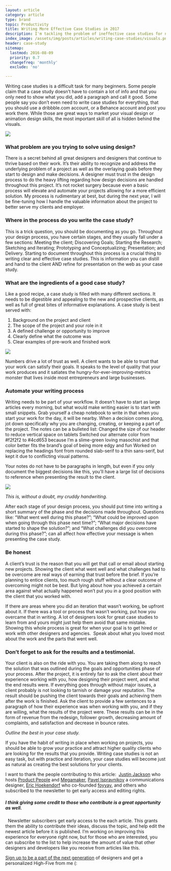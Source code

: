 ```yaml
---
layout: article
category: article
type: brand
topic: Productivity
title: Writing More Effective Case Studies in 2017
description: I'm tackling the problem of ineffective case studies for next year. Writing case studies is hard. Writing them in 2017 should be easier.
index_image: /assets/img/posts/articles/writing-case-studies/visuals.png
header: case-study
sitemap:
  lastmod: 2016-08-09
  priority: 0.7
  changefreq: 'monthly'
  exclude: 'no'

---
```


Writing case studies is a difficult task for many beginners. Some people claim that a case study doesn’t have to contain a lot of info and that you only need to show what you did, add a paragraph and call it good. Some people say you don’t even need to write case studies for everything, that you should use a dribbble.com account, or a Behance account and post you work there. While those are great ways to market your visual design or animation design skills, the most important skill of all is hidden behind the visuals.

![]({{site.baseurl}}/assets/img/posts/articles/writing-case-studies/visuals.png)

### What problem are you trying to solve using design?

There is a secret behind all great designers and designers that continue to thrive based on their work. It’s their ability to recognize and address the underlying problem of a project as well as the overlaying goals before they start to design and make decisions. A designer must trust in the design process to do the heavy lifting regarding how design decisions are handled throughout this project. It’s not rocket surgery because even a basic process will elevate and automate your projects allowing for a more efficient solution. My process is rudimentary at best, but during the next year, I will be fine-tuning how I handle the valuable information about the project to better serve my clients and employer.

### Where in the process do you write the case study?

This is a trick question, you should be documenting as you go. Throughout your design process, you have certain stages, and they usually fall under a few sections: Meeting the client; Discovering Goals; Starting the Research; Sketching and Iterating; Prototyping and Conceptualizing; Presentation; and Delivery. Starting to document throughout this process is a crucial thing to writing clear and effective case studies. This is information you can distill and hand to the client AND refine for presentation on the web as your case study.

### What are the ingredients of a good case study?

Like a good recipe, a case study is filled with many different sections. It needs to be digestible and appealing to the new and prospective clients, as well as full of great bites of informative explanations.
A case study is best served with:
1. Background on the project and client
2. The scope of the project and your role in it
3. A defined challenge or opportunity to improve
4. Clearly define what the outcome was
5. Clear examples of pre-work and finished work

![]({{site.baseurl}}/assets/img/posts/articles/writing-case-studies/stats.jpg)


Numbers drive a lot of trust as well. A client wants to be able to trust that your work can satisfy their goals. It speaks to the level of quality that your work produces and it satiates the hungry-for-ever-improving-metrics monster that lives inside most entrepreneurs and large businesses.

### Automate your writing process

Writing needs to be part of your workflow. It doesn’t have to start as large articles every morning, but what would make writing easier is to start with small snippets. Grab yourself a cheap notebook to write in that when you start your work for the day, it will be nearby. When a decision comes along, jot down specifically why you are changing, creating, or keeping a part of the project. The notes can be a bulleted list:
Changed the size of our header to reduce vertical space on tablets
Switched our alternate color from #f2f2f2 to #4cd653 because I’m a slime-green loving masochist and that color better fits the brand’s goal of being more edgy and fun
Worked on replacing the headings font from rounded slab-serif to a thin sans-serif, but kept it due to conflicting visual patterns.

Your notes do not have to be paragraphs in length, but even if you only document the biggest decisions like this, you’ll have a large list of decisions to reference when presenting the result to the client.

![]({{site.baseurl}}/assets/img/posts/articles/writing-case-studies/note-writing.png)

_This is, without a doubt, my cruddy handwriting._

After each stage of your design process, you should put time into writing a short summary of the phase and the decisions made throughout. Questions like: “What went well during this phase?”; “What could be improved upon when going through this phase next time?”; “What major decisions have started to shape the solution?”; and “What challenges did you overcome during this phase?”; can all affect how effective your message is when presenting the case study.

### Be honest

A client’s trust is the reason that you will get that call or email about starting new projects. Showing the client what went well and what challenges had to be overcome are real ways of earning that trust before the brief. If you’re planning to entice clients, too much rough stuff without a clear outcome of overcoming might not be best. But lying about how you achieved a certain area against what actually happened won’t put you in a good position with the client that you worked with. 

If there are areas where you did an iteration that wasn’t working, be upfront about it. If there was a tool or process that wasn’t working, put how you overcame that in writing. A lot of designers look for great case studies to learn from and yours might just help them avoid that same mistake. Showing this whole process is great for when your goal is to get hired or work with other designers and agencies. 
Speak about what you loved most about the work and the parts that went well.

### Don’t forget to ask for the results and a testimonial.

Your client is also on the ride with you. You are taking them along to reach the solution that was outlined during the goals and opportunities phase of your process. After the project, it is entirely fair to ask the client about their experience working with you, how designing their project went, and what the end results were. If everything goes through without major issues, a client probably is not looking to tarnish or damage your reputation. The result should be pushing the client towards their goals and achieving them after the work is finished. Ask the client to provide a few sentences to a paragraph of how their experience was when working with you, and if they are willing, what the results of the project were. These results can be in the form of revenue from the redesign, follower growth, decreasing amount of complaints, and satisfaction and decrease in bounce rates.

_Outline the best in your case study._

If you have the habit of writing in place when working on projects, you should be able to grow your practice and attract higher quality clients who are looking for the results that you provide. Writing case studies is not an easy task, but with practice and iteration, your case studies will become just as natural as creating the best solutions for your clients.


I want to thank the people contributing to this article: 
[Justin Jackson](http://justinjackson.ca) who hosts [Product People](http://t.co/7N3hHdf7pQ) and [Megamaker](https://megamaker.co/), [Pavel Ispravnikov](http://pavelisp.com/) a communications designer, [Eric Hoekendorf](https://twitter.com/erichoekendorf) who co-founded [foyyay](http://www.foyyay.com/), and others who subscribed to the newsletter to get early access and editing rights.

##### I think giving some credit to those who contribute is a great opportunity  as well.
 
Newsletter subscribers get early access to the each article. This grants them the ability to contribute their ideas, discuss the topic, and help edit the newest article before it is published.
I’m working on improving this experience for everyone right now, but for those who are interested, you can subscribe to the list to help increase the amount of value that other designers and developers like you receive from articles like this. 

[Sign up to be a part of the next generation]({{site.baseurl}}/newsletter) of designers and get a personalized High-Five from me (:
